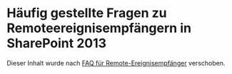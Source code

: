
# Häufig gestellte Fragen zu Remoteereignisempfängern in SharePoint 2013

Dieser Inhalt wurde nach  [FAQ für Remote-Ereignisempfänger](handle-events-in-sharepoint-add-ins.md#RERFAQ) verschoben.




